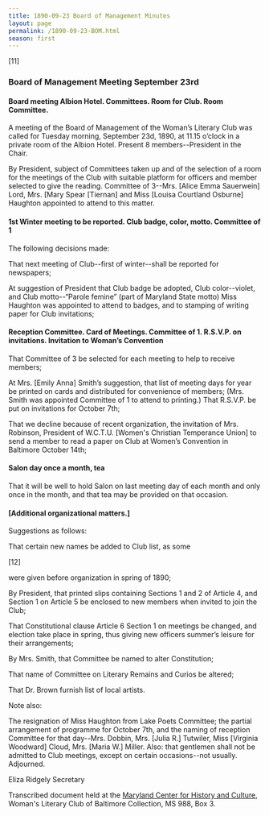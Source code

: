 ```yaml
---
title: 1890-09-23 Board of Management Minutes
layout: page
permalink: /1890-09-23-BOM.html
season: first
---
```


<style>
    .container{
        font-size:1.4em;
    }
</style>

[11]

### Board of Management Meeting September 23rd

#### Board meeting Albion Hotel. Committees. Room for Club. Room Committee.

A meeting of the Board of Management of the Woman’s Literary Club was called for Tuesday morning, September 23d, 1890, at 11.15 o’clock in a private room of the Albion Hotel. Present 8 members--President in the Chair.

By President, subject of Committees taken up and of the selection of a room for the meetings of the Club with suitable platform for officers and member selected to give the reading. Committee of 3--Mrs. [Alice Emma Sauerwein] Lord, Mrs. [Mary Spear [Tiernan] and Miss [Louisa Courtland Osburne] Haughton appointed to attend to this matter.

#### 1st Winter meeting to be reported. Club badge, color, motto. Committee of 1

The following decisions made:

That next meeting of Club--first of winter--shall be reported for newspapers;

At suggestion of President that Club badge be adopted, Club color--violet, and Club motto--“Parole femine” (part of Maryland State motto) Miss Haughton was appointed to attend to badges, and to stamping of writing paper for Club invitations;

#### Reception Committee. Card of Meetings. Committee of 1. R.S.V.P. on invitations. Invitation to Woman’s Convention

That Committee of 3 be selected for each meeting to help to receive members;

At Mrs. [Emily Anna] Smith’s suggestion, that list of meeting days for year be printed on cards and distributed for convenience of members; (Mrs. Smith was appointed Committee of 1 to attend to printing.) That R.S.V.P. be put on invitations for October 7th;

That we decline because of recent organization, the invitation of Mrs. Robinson, President of W.C.T.U. [Women's Christian Temperance Union] to send a member to read a paper on Club at Women’s Convention in Baltimore October 14th;

#### Salon day once a month, tea

That it will be well to hold Salon on last meeting day of each month and only once in the month, and that tea may be provided on that occasion.

#### [Additional organizational matters.]

Suggestions as follows:

That certain new names be added to Club list, as some

[12]

were given before organization in spring of 1890;

By President, that printed slips containing Sections 1 and 2 of Article 4, and Section 1 on Article 5 be enclosed to new members when invited to join the Club;

That Constitutional clause Article 6 Section 1 on meetings be changed, and election take place in spring, thus giving new officers summer’s leisure for their arrangements;

By Mrs. Smith, that Committee be named to alter Constitution;

That name of Committee on Literary Remains and Curios be altered;

That Dr. Brown furnish list of local artists.

Note also:

The resignation of Miss Haughton from Lake Poets Committee; the partial arrangement of programme for October 7th, and the naming of reception Committee for that day--Mrs. Dobbin, Mrs. [Julia R.] Tutwiler, Miss [Virginia Woodward] Cloud, Mrs. [Maria W.] Miller. Also: that gentlemen shall not be admitted to Club meetings, except on certain occasions--not usually. Adjourned.

Eliza Ridgely
Secretary          

Transcribed document held at the [Maryland Center for History and Culture](http://mdhs.org/), Woman's Literary Club of Baltimore Collection, MS 988, Box 3. 